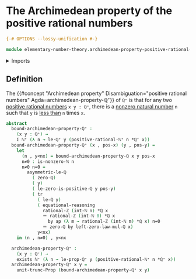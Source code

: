 # The Archimedean property of the positive rational numbers

```agda
{-# OPTIONS --lossy-unification #-}

module elementary-number-theory.archimedean-property-positive-rational-numbers where
```

<details><summary>Imports</summary>

```agda
open import elementary-number-theory.archimedean-property-rational-numbers
open import elementary-number-theory.integers
open import elementary-number-theory.multiplication-rational-numbers
open import elementary-number-theory.natural-numbers
open import elementary-number-theory.nonzero-natural-numbers
open import elementary-number-theory.positive-rational-numbers
open import elementary-number-theory.rational-numbers
open import elementary-number-theory.strict-inequality-rational-numbers

open import foundation.action-on-identifications-functions
open import foundation.dependent-pair-types
open import foundation.existential-quantification
open import foundation.identity-types
open import foundation.propositional-truncations
open import foundation.transport-along-identifications
```

</details>

## Definition

The
{{#concept "Archimedean property" Disambiguation="positive rational numbers" Agda=archimedean-property-ℚ⁺}}
of `ℚ⁺` is that for any two
[positive rational numbers](elementary-number-theory.positive-rational-numbers.md)
`x y : ℚ⁺`, there is a
[nonzero natural number](elementary-number-theory.nonzero-natural-numbers.md)
`n` such that `y` is
[less than](elementary-number-theory.strict-inequality-rational-numbers.md) `n`
times `x`.

```agda
abstract
  bound-archimedean-property-ℚ⁺ :
    (x y : ℚ⁺) →
    Σ ℕ⁺ (λ n → le-ℚ⁺ y (positive-rational-ℕ⁺ n *ℚ⁺ x))
  bound-archimedean-property-ℚ⁺ (x , pos-x) (y , pos-y) =
    let
      (n , y<nx) = bound-archimedean-property-ℚ x y pos-x
      n≠0 : is-nonzero-ℕ n
      n≠0 n=0 =
        asymmetric-le-ℚ
          ( zero-ℚ)
          ( y)
          ( le-zero-is-positive-ℚ y pos-y)
          ( tr
            ( le-ℚ y)
            ( equational-reasoning
              rational-ℤ (int-ℕ n) *ℚ x
              ＝ rational-ℤ (int-ℕ 0) *ℚ x
                by ap (λ m → rational-ℤ (int-ℕ m) *ℚ x) n=0
              ＝ zero-ℚ by left-zero-law-mul-ℚ x)
            y<nx)
    in (n , n≠0) , y<nx

  archimedean-property-ℚ⁺ :
    (x y : ℚ⁺) →
    exists ℕ⁺ (λ n → le-prop-ℚ⁺ y (positive-rational-ℕ⁺ n *ℚ⁺ x))
  archimedean-property-ℚ⁺ x y =
    unit-trunc-Prop (bound-archimedean-property-ℚ⁺ x y)
```
